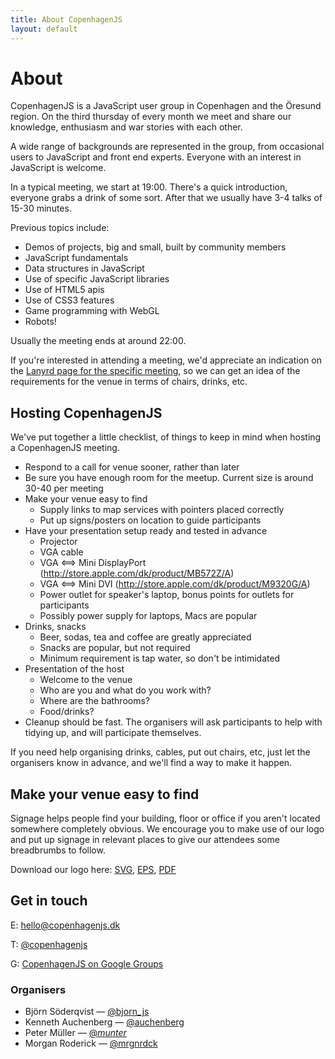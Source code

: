 ```yaml
---
title: About CopenhagenJS
layout: default
---
```


# About

CopenhagenJS is a JavaScript user group in Copenhagen and the Öresund region. On the third thursday of every month we meet and share our knowledge, enthusiasm and war stories with each other.

A wide range of backgrounds are represented in the group, from occasional users to JavaScript and front end experts. Everyone with an interest in JavaScript is welcome.

In a typical meeting, we start at 19:00. There's a quick introduction, everyone grabs a drink of some sort. After that we usually have 3-4 talks of 15-30 minutes.

Previous topics include:

* Demos of projects, big and small, built by community members
* JavaScript fundamentals
* Data structures in JavaScript
* Use of specific JavaScript libraries
* Use of HTML5 apis
* Use of CSS3 features
* Game programming with WebGL
* Robots!

Usually the meeting ends at around 22:00.

If you're interested in attending a meeting, we'd appreciate an indication on the [Lanyrd page for the specific meeting](http://lanyrd.com/series/copenhagenjs/), so we can get an idea of the requirements for the venue in terms of chairs, drinks, etc.

## Hosting CopenhagenJS

We've put together a little checklist, of things to keep in mind when hosting a CopenhagenJS meeting.

* Respond to a call for venue sooner, rather than later
* Be sure you have enough room for the meetup. Current size is around 30-40 per meeting
* Make your venue easy to find
   * Supply links to map services with pointers placed correctly
   * Put up signs/posters on location to guide participants
* Have your presentation setup ready and tested in advance
   * Projector
   * VGA cable
   * VGA ⟺ Mini DisplayPort (<http://store.apple.com/dk/product/MB572Z/A>)
   * VGA ⟺ Mini DVI (<http://store.apple.com/dk/product/M9320G/A>)
   * Power outlet for speaker's laptop, bonus points for outlets for participants
   * Possibly power supply for laptops, Macs are popular
* Drinks, snacks
   * Beer, sodas, tea and coffee are greatly appreciated
   * Snacks are popular, but not required
   * Minimum requirement is tap water, so don't be intimidated
* Presentation of the host
   * Welcome to the venue
   * Who are you and what do you work with?
   * Where are the bathrooms?
   * Food/drinks?
* Cleanup should be fast. The organisers will ask participants to help with tidying up, and will participate themselves.

If you need help organising drinks, cables, put out chairs, etc, just let the organisers know in advance, and we'll find a way to make it happen.

## Make your venue easy to find

Signage helps people find your building, floor or office if you aren't located somewhere completely obvious. We encourage you to make use of our logo and put up signage in relevant places to give our attendees some breadbrumbs to follow.

Download our logo here: [SVG](/images/logo/cphjs.svg), [EPS](/images/logo/cphjs.eps), [PDF](/images/logo/cphjs.pdf)

## Get in touch

E: <hello@copenhagenjs.dk>

T: [@copenhagenjs](http://twitter.com/copenhagenjs)

G: [CopenhagenJS on Google Groups](http://groups.google.com/group/copenhagenjs/)

### Organisers

* Björn Söderqvist — [@bjorn_js](https://twitter.com/bjorn_js)
* Kenneth Auchenberg — [@auchenberg](https://twitter.com/auchenberg)
* Peter Müller — [@_munter_](https://twitter.com/_munter_)
* Morgan Roderick — [@mrgnrdck](https://twitter.com/mrgnrdrck)
